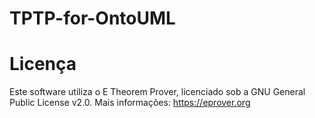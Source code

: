 # TPTP-for-OntoUML

# Licença
Este software utiliza o E Theorem Prover, licenciado sob a GNU General Public License v2.0.
Mais informações: https://eprover.org

